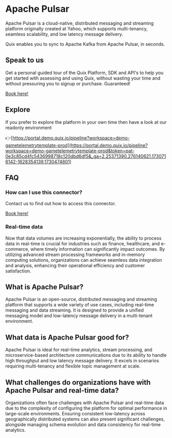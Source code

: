 <!--[tech-name]-->
# Apache Pulsar

<!--[blurb-about-tech]-->
Apache Pulsar is a cloud-native, distributed messaging and streaming platform originally created at Yahoo, which supports multi-tenancy, seamless scalability, and low latency message delivery.

Quix enables you to sync to Apache Kafka <span id="to_or_from">from</span> <span id="techname">Apache Pulsar</span>, in seconds.

## Speak to us

Get a personal guided tour of the Quix Platform, SDK and API's to help you get started with assessing and using Quix, without wasting your time and without pressuring you to signup or purchase. Guaranteed!

[Book here!](https://share.hsforms.com/1iW0TmZzKQMChk0lxd_tGiw4yjw2?__hstc=175542013.19c333c2ae8002be5fbc6a17a447e442.1730474801833.1730474801833.1730716142494.2&__hssc=175542013.2.1730716142494&__hsfp=3927774151)

## Explore

If you prefer to explore the platform in your own time then have a look at our readonly environment

👉[https://portal.demo.quix.io/pipeline?workspace=demo-gametelemetrytemplate-prod](https://portal.demo.quix.io/pipeline?workspace=demo-gametelemetrytemplate-prod&token=pat-0e3c85cd4fc5436998718c120dbd6df5&_ga=2.25371390.276140621.1730716142-1628354139.1730474801)

## FAQ 

### How can I use this connector?

Contact us to find out how to access this connector.

[Book here!](https://share.hsforms.com/1iW0TmZzKQMChk0lxd_tGiw4yjw2?__hstc=175542013.19c333c2ae8002be5fbc6a17a447e442.1730474801833.1730474801833.1730716142494.2&__hssc=175542013.2.1730716142494&__hsfp=3927774151)

### Real-time data

Now that data volumes are increasing exponentially, the ability to process data in real-time is crucial for industries such as finance, healthcare, and e-commerce, where timely information can significantly impact outcomes. By utilizing advanced stream processing frameworks and in-memory computing solutions, organizations can achieve seamless data integration and analysis, enhancing their operational efficiency and customer satisfaction.

## What is <span id="techname">Apache Pulsar</span>?

<!--[tech-seo-text]-->
Apache Pulsar is an open-source, distributed messaging and streaming platform that supports a wide variety of use cases, including real-time messaging and data streaming. It is designed to provide a unified messaging model and low-latency message delivery in a multi-tenant environment.

## What data is <span id="techname">Apache Pulsar</span> good for?

<!--[tech-data-seo-text]-->
Apache Pulsar is ideal for real-time analytics, stream processing, and microservice-based architecture communications due to its ability to handle high throughput and low latency message delivery. It excels in scenarios requiring multi-tenancy and flexible topic management at scale.

## What challenges do organizations have with <span id="techname">Apache Pulsar</span> and real-time data?

<!--[tech-challenges-seo-text]-->
Organizations often face challenges with Apache Pulsar and real-time data due to the complexity of configuring the platform for optimal performance in large-scale environments. Ensuring consistent low-latency across geographically distributed systems can also present significant challenges, alongside managing schema evolution and data consistency for real-time analytics.